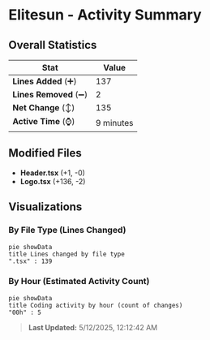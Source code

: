# Elitesun - Activity Summary 

## Overall Statistics

| Stat                   | Value                                                             |
| ---------------------- | ----------------------------------------------------------------- |
| **Lines Added** (➕)   | 137                                          |
| **Lines Removed** (➖) | 2                                        |
| **Net Change** (↕)    | 135                |
| **Active Time** (⌚)   | 9 minutes |


## Modified Files
- **Header.tsx** (+1, -0)
- **Logo.tsx** (+136, -2)

## Visualizations

### By File Type (Lines Changed)

```mermaid
pie showData
title Lines changed by file type
".tsx" : 139
```

### By Hour (Estimated Activity Count)

```mermaid
pie showData
title Coding activity by hour (count of changes)
"00h" : 5
```


> **Last Updated:** 5/12/2025, 12:12:42 AM